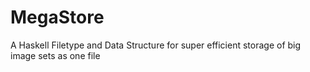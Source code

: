 # MegaStore
A Haskell Filetype and Data Structure for super 
efficient storage of big image sets as one file